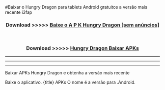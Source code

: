 #Baixar o Hungry Dragon   para tablets Android gratuitos a versão mais recente i3fap


<div align="center">
<h3>Download >>>>> <a href="https://pt-web.web.app/?pt= Hungry Dragon ">Baixe o A P K Hungry Dragon  [sem anúncios]</a></h3><br>

<h3>Download >>>>> <a href="https://pt-web.web.app/?pt= Hungry Dragon ">Hungry Dragon  Baixar APKs</a></h3>
</div>

----------------------------------------------------------

----------------------------------------------------------

----------------------------------------------------------

Baixar APKs Hungry Dragon  e obtenha a versão mais recente

Baixe o aplicativo. {title} APKs O nome é a versão para .Android.


